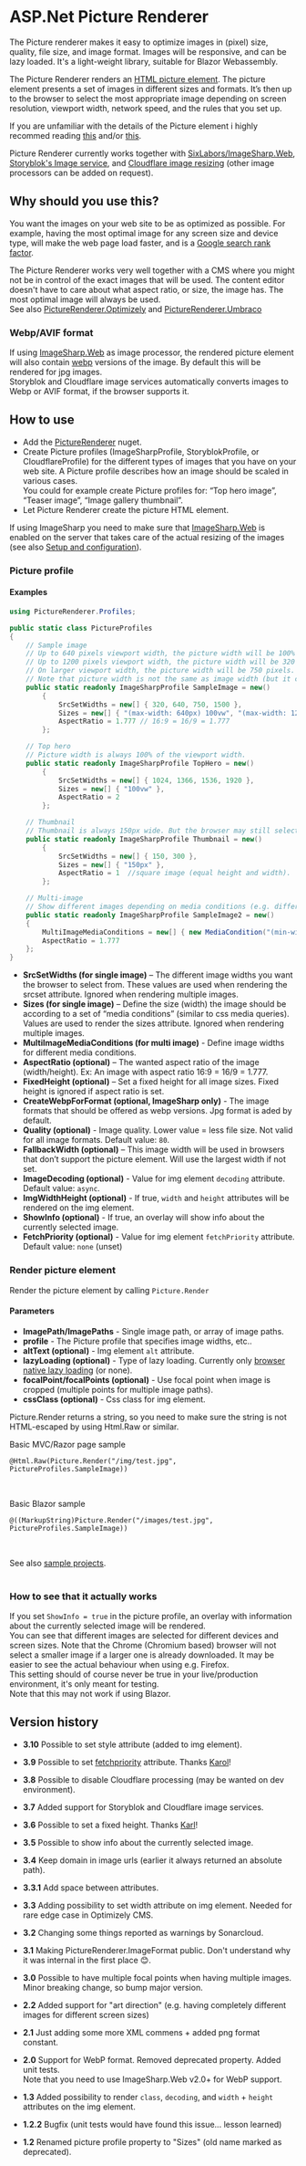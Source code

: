 # ASP.Net Picture Renderer
The Picture renderer makes it easy to optimize images in (pixel) size, quality, file size, and image format. 
Images will be responsive, and can be lazy loaded.
It's a light-weight library, suitable for Blazor Webassembly.

The Picture Renderer renders an [HTML picture element](https://webdesign.tutsplus.com/tutorials/quick-tip-how-to-use-html5-picture-for-responsive-images--cms-21015). The picture element presents a set of images in different sizes and formats. 
It’s then up to the browser to select the most appropriate image depending on screen resolution, viewport width, network speed, and the rules that you set up.

If you are unfamiliar with the details of the Picture element i highly recommed reading
 [this](https://webdesign.tutsplus.com/tutorials/quick-tip-how-to-use-html5-picture-for-responsive-images--cms-21015) and/or [this](https://www.smashingmagazine.com/2014/05/responsive-images-done-right-guide-picture-srcset/).

Picture Renderer currently works together with [SixLabors/ImageSharp.Web](https://github.com/SixLabors/ImageSharp.Web), [Storyblok's Image service](https://www.storyblok.com/docs/image-service), and [Cloudflare image resizing](https://developers.cloudflare.com/images/image-resizing/) (other image processors can be added on request).

## Why should you use this?
You want the images on your web site to be as optimized as possible. For example, having the most optimal image for any screen size and device type, 
will make the web page load faster, 
and is a [Google search rank factor](https://developers.google.com/search/docs/advanced/guidelines/google-images#optimize-for-speed).
<br>
 
The Picture Renderer works very well together with a CMS where you might not be in control of the exact images that will be used. 
The content editor doesn't have to care about what aspect ratio, or size, the image has. The most optimal image will always be used.<br>
See also [PictureRenderer.Optimizely](https://github.com/ErikHen/PictureRenderer.Optimizely) and [PictureRenderer.Umbraco](https://github.com/ErikHen/PictureRenderer.Umbraco)


### Webp/AVIF format
If using [ImageSharp.Web](https://www.nuget.org/packages/SixLabors.ImageSharp.Web/) as image processor, the rendered picture element will also contain [webp](https://developers.google.com/speed/webp/) versions of the image. 
By default this will be rendered for jpg images.<br>
Storyblok and Cloudflare image services automatically converts images to Webp or AVIF format, if the browser supports it.

## How to use
* Add the [PictureRenderer](https://www.nuget.org/packages/PictureRenderer/) nuget.
* Create Picture profiles (ImageSharpProfile, StoryblokProfile, or CloudflareProfile) for the different types of images that you have on your web site. A Picture profile describes how an image should be scaled in various cases. <br>
You could for example create Picture profiles for: “Top hero image”, “Teaser image”, “Image gallery thumbnail”.
* Let Picture Renderer create the picture HTML element.

If using ImageSharp you need to make sure that [ImageSharp.Web](https://www.nuget.org/packages/SixLabors.ImageSharp.Web/) is enabled on the server that takes care of the actual resizing of the images (see also [Setup and configuration](https://docs.sixlabors.com/articles/imagesharp.web/gettingstarted.html#setup-and-configuration)).


### Picture profile

#### Examples
```c#
using PictureRenderer.Profiles;

public static class PictureProfiles
{
    // Sample image
    // Up to 640 pixels viewport width, the picture width will be 100% of the viewport..
    // Up to 1200 pixels viewport width, the picture width will be 320 pixels.
    // On larger viewport width, the picture width will be 750 pixels.
    // Note that picture width is not the same as image width (but it can be, on screens with a "device pixel ratio" of 1).
    public static readonly ImageSharpProfile SampleImage = new() 
        {
            SrcSetWidths = new[] { 320, 640, 750, 1500 },
            Sizes = new[] { "(max-width: 640px) 100vw", "(max-width: 1200px) 320px", "750px" },
            AspectRatio = 1.777 // 16:9 = 16/9 = 1.777
        };

    // Top hero
    // Picture width is always 100% of the viewport width.
    public static readonly ImageSharpProfile TopHero = new()
        {
            SrcSetWidths = new[] { 1024, 1366, 1536, 1920 },
            Sizes = new[] { "100vw" },
            AspectRatio = 2
        };

    // Thumbnail
    // Thumbnail is always 150px wide. But the browser may still select the 300px image for a high resolution screen (e.g. mobile or tablet screens).
    public static readonly ImageSharpProfile Thumbnail = new()
        {
            SrcSetWidths = new[] { 150, 300 },
            Sizes = new[] { "150px" },
            AspectRatio = 1  //square image (equal height and width).
        };

    // Multi-image
    // Show different images depending on media conditions (e.g. different image for mobile sized screen).
    public static readonly ImageSharpProfile SampleImage2 = new()
    {
        MultiImageMediaConditions = new[] { new MediaCondition("(min-width: 1200px)", 600), new MediaCondition("(min-width: 600px)", 300) },
        AspectRatio = 1.777
    };
}
```

* **SrcSetWidths (for single image)** – The different image widths you want the browser to select from. These values are used when rendering the srcset attribute. Ignored when rendering multiple images.
* **Sizes (for single image)** – Define the size (width) the image should be according to a set of “media conditions” (similar to css media queries). Values are used to render the sizes attribute. Ignored when rendering multiple images.
* **MultiImageMediaConditions (for multi image)** - Define image widths for different media conditions. 
* **AspectRatio (optional)** – The wanted aspect ratio of the image (width/height). Ex: An image with aspect ratio 16:9 = 16/9 = 1.777.
* **FixedHeight (optional)** – Set a fixed height for all image sizes. Fixed height is ignored if aspect ratio is set.
* **CreateWebpForFormat (optional, ImageSharp only)** - The image formats that should be offered as webp versions. Jpg format is aded by default.
* **Quality (optional)** - Image quality. Lower value = less file size. Not valid for all image formats. Default value: `80`.
* **FallbackWidth (optional)** – This image width will be used in browsers that don’t support the picture element. Will use the largest width if not set.
* **ImageDecoding (optional)** - Value for img element `decoding` attribute. Default value: `async`.
* **ImgWidthHeight (optional)** - If true, `width` and `height` attributes will be rendered on the img element.
* **ShowInfo (optional)** - If true, an overlay will show info about the currently selected image.
* **FetchPriority (optional)** - Value for img element `fetchPriority` attribute. Default value: `none` (unset)

### Render picture element
Render the picture element by calling `Picture.Render`
<br>
#### Parameters
* **ImagePath/ImagePaths** - Single image path, or array of image paths.
* **profile** - The Picture profile that specifies image widths, etc..
* **altText (optional)** - Img element `alt` attribute.
* **lazyLoading (optional)** - Type of lazy loading. Currently only [browser native lazy loading](https://developer.mozilla.org/en-US/docs/Web/Performance/Lazy_loading#images_and_iframes) (or none).
* **focalPoint/focalPoints (optional)** - Use focal point when image is cropped (multiple points for multiple image paths). 
* **cssClass (optional)** - Css class for img element. 

Picture.Render returns a string, so you need to make sure the string is not HTML-escaped by using Html.Raw or similar.
<br> 

Basic MVC/Razor page sample
```
@Html.Raw(Picture.Render("/img/test.jpg", PictureProfiles.SampleImage)) 
```
<br>

Basic Blazor sample
```
@((MarkupString)Picture.Render("/images/test.jpg", PictureProfiles.SampleImage))
```

<br>

See also [sample projects](https://github.com/ErikHen/PictureRenderer.Samples).
<br><br>

### How to see that it actually works
If you set ```ShowInfo = true``` in the picture profile, an overlay with information about the currently selected image will be rendered.<br>
You can see that different images are selected for different devices and screen sizes. Note that the Chrome (Chromium based) browser will not select a smaller image if a larger one is already downloaded. It may be easier to see the actual behaviour when using e.g. Firefox.
<br>
This setting should of course never be true in your live/production environment, it's only meant for testing. <br>
Note that this may not work if using Blazor.

## Version history
* **3.10** Possible to set style attribute (added to img element).
* **3.9** Possible to set [fetchpriority](https://developer.mozilla.org/en-US/docs/Web/API/HTMLImageElement/fetchPriority) attribute. Thanks [Karol](https://github.com/karolberezicki)!
* **3.8** Possible to disable Cloudflare processing (may be wanted on dev environment).
* **3.7** Added support for Storyblok and Cloudflare image services.
* **3.6** Possible to set a fixed height. Thanks [Karl](https://github.com/karlsvan)!
* **3.5** Possible to show info about the currently selected image.
* **3.4** Keep domain in image urls (earlier it always returned an absolute path).
* **3.3.1** Add space between attributes.
* **3.3** Adding possibility to set width attribute on img element. Needed for rare edge case in Optimizely CMS.
* **3.2** Changing some things reported as warnings by Sonarcloud.
* **3.1** Making PictureRenderer.ImageFormat public. Don't understand why it was internal in the first place 😊.

* **3.0** Possible to have multiple focal points when having multiple images. Minor breaking change, so bump major version. <br> 
* **2.2** Added support for "art direction" (e.g. having completely different images for different screen sizes) <br> 
* **2.1** Just adding some more XML commens + added png format constant. <br> 
* **2.0** Support for WebP format. Removed deprecated property. Added unit tests. <br> 
Note that you need to use ImageSharp.Web v2.0+ for WebP support.
* **1.3** Added possibility to render `class`, `decoding`, and `width` + `height` attributes on the img element. <br>
* **1.2.2** Bugfix (unit tests would have found this issue... lesson learned)<br>
* **1.2** Renamed picture profile property to "Sizes" (old name marked as deprecated).<br>
<br>
